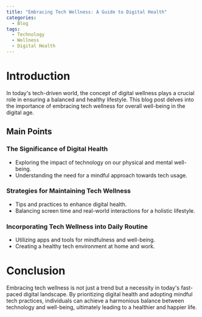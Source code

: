 ```yaml
---
title: "Embracing Tech Wellness: A Guide to Digital Health"
categories:
  - Blog
tags:
  - Technology
  - Wellness
  - Digital Health
---
```


# Introduction
In today's tech-driven world, the concept of digital wellness plays a crucial role in ensuring a balanced and healthy lifestyle. This blog post delves into the importance of embracing tech wellness for overall well-being in the digital age.

## Main Points
### The Significance of Digital Health
- Exploring the impact of technology on our physical and mental well-being.
- Understanding the need for a mindful approach towards tech usage.

### Strategies for Maintaining Tech Wellness
- Tips and practices to enhance digital health.
- Balancing screen time and real-world interactions for a holistic lifestyle.

### Incorporating Tech Wellness into Daily Routine
- Utilizing apps and tools for mindfulness and well-being.
- Creating a healthy tech environment at home and work.

# Conclusion
Embracing tech wellness is not just a trend but a necessity in today's fast-paced digital landscape. By prioritizing digital health and adopting mindful tech practices, individuals can achieve a harmonious balance between technology and well-being, ultimately leading to a healthier and happier life.